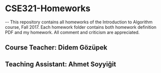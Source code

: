 # CSE321-Homeworks
--
This repository contains all homeworks of the Introduction to Algorithm course, Fall 2017. Each homework folder contains both homework definition PDF and my homework. All comment and criticism are appreciated.

Course Teacher: Didem Gözüpek
--
Teaching Assistant: Ahmet Soyyiğit
--
